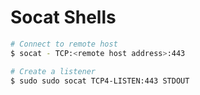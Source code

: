 # Socat Shells 


```bash
# Connect to remote host
$ socat - TCP:<remote host address>:443
```

```bash
# Create a listener 
$ sudo sudo socat TCP4-LISTEN:443 STDOUT
```
